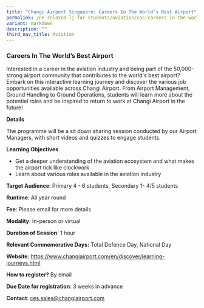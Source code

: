 ```yaml
---
title: "Changi Airport Singapore: Careers In The World's Best Airport"
permalink: /ne-related-lj-for-students/aviation/cas-careers-in-the-world-best-airport/
variant: markdown
description: ""
third_nav_title: Aviation
---
```

### Careers In The World’s Best Airport

Interested in a career in the aviation industry and being part of the 50,000-strong airport community that contributes to the world's best airport? Embark on this interactive learning journey and discover the various job opportunities available across Changi Airport. From Airport Management, Ground Handling to Ground Operations, students will learn more about the potential roles and be inspired to return to work at Changi Airport in the future!

**Details**

The programme will be a sit down sharing session conducted by our Airport Managers, with short videos and quizzes to engage students. 

**Learning Objectives**

*  Get a deeper understanding of the aviation ecosystem and what makes the airport tick like clockwork
*  Learn about various roles available in the aviation industry

**Target Audience**: Primary 4 - 6 students, Secondary 1- 4/5 students

**Runtime**: All year round

**Fee**: Please email for more details

**Modality**: In-person or virtual

**Duration of Session**: 1 hour

**Relevant Commemorative Days:** Total Defence Day, National Day

**Website**: https://www.changiairport.com/en/discover/learning-journeys.html

**How to register?** By email

**Due Date for registration**: 3 weeks in advance

**Contact**: ces.sales@changiairport.com
